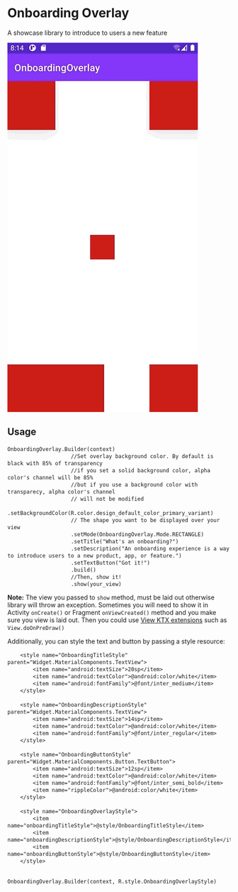# Onboarding Overlay

A showcase library to introduce to users a new feature

![Screenshot](https://github.com/AbrahamCuautle/OnboardingOverlay/blob/main/screenshots/demo-overlay.gif)

## Usage
```
OnboardingOverlay.Builder(context)
                    //Set overlay background color. By default is black with 85% of transparency
                    //if you set a solid background color, alpha color's channel will be 85% 
                    //but if you use a background color with transparecy, alpha color's channel
                    // will not be modified
                    .setBackgroundColor(R.color.design_default_color_primary_variant)
                    // The shape you want to be displayed over your view
                    .setMode(OnboardingOverlay.Mode.RECTANGLE)
                    .setTitle("What's an onboarding?")
                    .setDescription("An onboarding experience is a way to introduce users to a new product, app, or feature.")
                    .setTextButton("Got it!")
                    .build()
                    //Then, show it!
                    .show(your_view)
```

__Note:__ The view you passed to ```show``` method, must be laid out otherwise library will throw an exception. 
Sometimes you will need to show it in Activity ```onCreate()``` or Fragment ```onViewCreated()``` method and you make sure you view is laid out. 
Then you could use [View KTX extensions](https://developer.android.com/reference/kotlin/androidx/core/view/package-summary#doonpredraw) such as ```View.doOnPreDraw()``` 

Additionally, you can style the text and button by passing a style resource:

```
    <style name="OnboardingTitleStyle" parent="Widget.MaterialComponents.TextView">
        <item name="android:textSize">20sp</item>
        <item name="android:textColor">@android:color/white</item>
        <item name="android:fontFamily">@font/inter_medium</item>
    </style>

    <style name="OnboardingDescriptionStyle" parent="Widget.MaterialComponents.TextView">
        <item name="android:textSize">14sp</item>
        <item name="android:textColor">@android:color/white</item>
        <item name="android:fontFamily">@font/inter_regular</item>
    </style>

    <style name="OnboardingButtonStyle" parent="Widget.MaterialComponents.Button.TextButton">
        <item name="android:textSize">12sp</item>
        <item name="android:textColor">@android:color/white</item>
        <item name="android:fontFamily">@font/inter_semi_bold</item>
        <item name="rippleColor">@android:color/white</item>
    </style>

    <style name="OnboardingOverlayStyle">
        <item name="onboardingTitleStyle">@style/OnboardingTitleStyle</item>
        <item name="onboardingDescriptionStyle">@style/OnboardingDescriptionStyle</item>
        <item name="onboardingButtonStyle">@style/OnboardingButtonStyle</item>
    </style>
    
```

```
OnboardingOverlay.Builder(context, R.style.OnboardingOverlayStyle)
```
